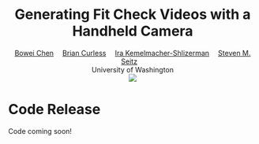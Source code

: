 <h1 align='Center'>Generating Fit Check Videos with a Handheld Camera</h1>

<div align='Center'>
            <a href="https://homes.cs.washington.edu/~boweiche/">Bowei Chen</a>&emsp;
            <a href="https://homes.cs.washington.edu/~curless/">Brian Curless</a>&emsp;
            <a href="https://www.irakemelmacher.com">Ira Kemelmacher-Shlizerman</a>&emsp;
            <a href="https://www.smseitz.com">Steven M. Seitz</a>&emsp;
</div>
<div align='Center'>
    University of Washington
</div>


<div align='Center'>
    <a href='https://arxiv.org/abs/2505.23886'><img src='https://img.shields.io/badge/Paper-Arxiv-red'></a>
</div>



# Code Release

Code coming soon!